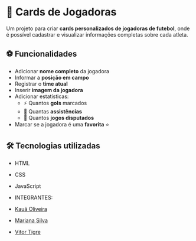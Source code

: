 # 📌 Cards de Jogadoras

Um projeto para criar **cards personalizados de jogadoras de futebol**, onde é possível cadastrar e visualizar informações completas sobre cada atleta.

## ⚽ Funcionalidades
- Adicionar **nome completo** da jogadora  
- Informar a **posição em campo**  
- Registrar o **time atual**  
- Inserir **imagem da jogadora**  
- Adicionar estatísticas:  
  - ⚡ Quantos **gols** marcados  
  - 🎯 Quantas **assistências**  
  - 🏃 Quantos **jogos disputados**  
- Marcar se a jogadora é uma **favorita** ⭐  

## 🛠️ Tecnologias utilizadas
- HTML  
- CSS  
- JavaScript

- INTEGRANTES:
- [Kauã Oliveira](https://github.com/erasedmyself)  
- [Mariana Silva](https://github.com/Marirsil)
- [Vitor Tigre](https://github.com/VitorTigre)
